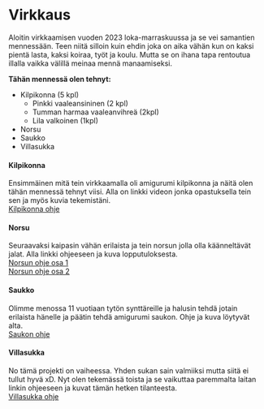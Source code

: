 # Virkkaus

Aloitin virkkaamisen vuoden 2023 loka-marraskuussa ja se vei samantien mennessään. Teen niitä silloin kuin ehdin joka on aika vähän kun on kaksi pientä lasta, kaksi koiraa, työt ja koulu. Mutta se on ihana tapa rentoutua illalla vaikka välillä meinaa mennä manaamiseksi.

**Tähän mennessä olen tehnyt:**  
* Kilpikonna (5 kpl)  
	* Pinkki vaaleansininen (2 kpl)
	* Tumman harmaa vaaleanvihreä (2kpl) 
	* Lila valkoinen (1kpl)
* Norsu  
* Saukko  
* Villasukka  


#### Kilpikonna

Ensimmäinen mitä tein virkkaamalla oli amigurumi kilpikonna ja näitä olen tähän mennessä tehnyt viisi. Alla on linkki videon jonka opastuksella tein sen ja myös kuvia tekemistäni.  
[Kilpikonna ohje](https://www.youtube.com/watch?v=MFx9RVZBRw0&t=1886s&ab_channel=TheMaryJay)


#### Norsu

Seuraavaksi kaipasin vähän erilaista ja tein norsun jolla olla käänneltävät jalat. Alla linkki ohjeeseen ja kuva lopputuloksesta.  
[Norsun ohje osa 1](https://www.youtube.com/watch?v=TWbvl2VYziM&t=1322s)  
[Norsun ohje osa 2](https://www.youtube.com/watch?v=2mAB_g3ypAA&t=1210s&ab_channel=RoseandLilyCrochet)

#### Saukko
Olimme menossa 11 vuotiaan tytön synttäreille ja halusin tehdä jotain erilaista hänelle ja päätin tehdä amigurumi saukon. Ohje ja kuva löytyvät alta.  
[Saukon ohje](https://www.instagram.com/p/CiSrszSM4-9/?igsh=dzFjaTQzbmcwenc0&img_index=1)

#### Villasukka

No tämä projekti on vaiheessa. Yhden sukan sain valmiiksi mutta siitä ei tullut hyvä xD. Nyt olen tekemässä toista ja se vaikuttaa paremmalta laitan linkin ohjeeseen ja kuvat tämän hetken tilanteesta.  
[Villasukka ohje](https://www.youtube.com/watch?v=cbYlSkHPWOQ&list=PLtYUm7noTAb1rCYPpjazt1AEVJ-K0hRnl&index=3&ab_channel=TheSnugglery)